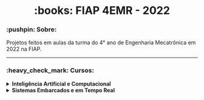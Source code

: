 <h1 align="center"> :books: FIAP 4EMR - 2022 </h1>

<h3> :pushpin: Sobre: </h3>
<p>Projetos feitos em aulas da turma do 4° ano de Engenharia Mecatrônica em 2022 na FIAP.</p>

<hr>

<h3> :heavy_check_mark: Cursos: </h3>

<details>
    <summary><strong>Inteligência Artificial e Computacional</strong></summary>
    <p> <strong>Professor:</strong> Miguel Bozer </p>
</details>

<details>
    <summary><strong>Sistemas Embarcados e em Tempo Real</strong></summary>
    <p> <strong>Professor:</strong> Fábio Pimentel </p>
</details>
